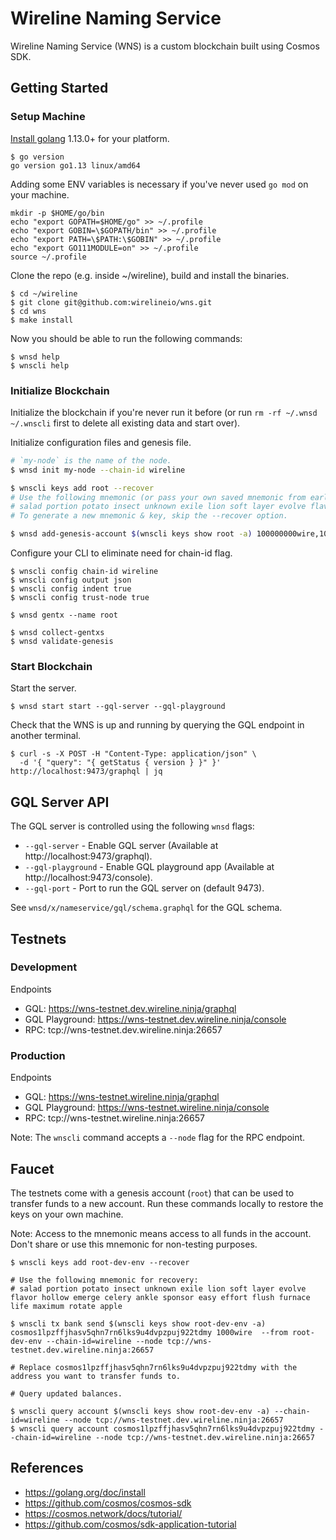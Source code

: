 # Wireline Naming Service

Wireline Naming Service (WNS) is a custom blockchain built using Cosmos SDK.

## Getting Started

### Setup Machine

[Install golang](https://golang.org/doc/install) 1.13.0+ for your platform.

```
$ go version
go version go1.13 linux/amd64
```

Adding some ENV variables is necessary if you've never used `go mod` on your machine.

```
mkdir -p $HOME/go/bin
echo "export GOPATH=$HOME/go" >> ~/.profile
echo "export GOBIN=\$GOPATH/bin" >> ~/.profile
echo "export PATH=\$PATH:\$GOBIN" >> ~/.profile
echo "export GO111MODULE=on" >> ~/.profile
source ~/.profile
```

Clone the repo (e.g. inside ~/wireline), build and install the binaries.

```
$ cd ~/wireline
$ git clone git@github.com:wirelineio/wns.git
$ cd wns
$ make install
```

Now you should be able to run the following commands:

```
$ wnsd help
$ wnscli help
```

### Initialize Blockchain

Initialize the blockchain if you're never run it before (or run `rm -rf ~/.wnsd ~/.wnscli` first to delete all existing data and start over).

Initialize configuration files and genesis file.

```bash
# `my-node` is the name of the node.
$ wnsd init my-node --chain-id wireline

$ wnscli keys add root --recover
# Use the following mnemonic (or pass your own saved mnemonic from earlier runs):
# salad portion potato insect unknown exile lion soft layer evolve flavor hollow emerge celery ankle sponsor easy effort flush furnace life maximum rotate apple
# To generate a new mnemonic & key, skip the --recover option.

$ wnsd add-genesis-account $(wnscli keys show root -a) 100000000wire,100000000stake
```

Configure your CLI to eliminate need for chain-id flag.

```
$ wnscli config chain-id wireline
$ wnscli config output json
$ wnscli config indent true
$ wnscli config trust-node true

$ wnsd gentx --name root

$ wnsd collect-gentxs
$ wnsd validate-genesis

```

### Start Blockchain

Start the server.

```
$ wnsd start start --gql-server --gql-playground
```

Check that the WNS is up and running by querying the GQL endpoint in another terminal.

```
$ curl -s -X POST -H "Content-Type: application/json" \
  -d '{ "query": "{ getStatus { version } }" }' http://localhost:9473/graphql | jq
```

## GQL Server API

The GQL server is controlled using the following `wnsd` flags:

* `--gql-server` - Enable GQL server (Available at http://localhost:9473/graphql).
* `--gql-playground` - Enable GQL playground app (Available at http://localhost:9473/console).
* `--gql-port` - Port to run the GQL server on (default 9473).

See `wnsd/x/nameservice/gql/schema.graphql` for the GQL schema.

## Testnets

### Development

Endpoints

* GQL: https://wns-testnet.dev.wireline.ninja/graphql
* GQL Playground: https://wns-testnet.dev.wireline.ninja/console
* RPC: tcp://wns-testnet.dev.wireline.ninja:26657

### Production

Endpoints

* GQL: https://wns-testnet.wireline.ninja/graphql
* GQL Playground: https://wns-testnet.wireline.ninja/console
* RPC: tcp://wns-testnet.wireline.ninja:26657

Note: The `wnscli` command accepts a `--node` flag for the RPC endpoint.

## Faucet

The testnets come with a genesis account (`root`) that can be used to transfer funds to a new account. Run these commands locally to restore the keys on your own machine.

Note: Access to the mnemonic means access to all funds in the account. Don't share or use this mnemonic for non-testing purposes.

```
$ wnscli keys add root-dev-env --recover

# Use the following mnemonic for recovery:
# salad portion potato insect unknown exile lion soft layer evolve flavor hollow emerge celery ankle sponsor easy effort flush furnace life maximum rotate apple

$ wnscli tx bank send $(wnscli keys show root-dev-env -a) cosmos1lpzffjhasv5qhn7rn6lks9u4dvpzpuj922tdmy 1000wire  --from root-dev-env --chain-id=wireline --node tcp://wns-testnet.dev.wireline.ninja:26657

# Replace cosmos1lpzffjhasv5qhn7rn6lks9u4dvpzpuj922tdmy with the address you want to transfer funds to.

# Query updated balances.

$ wnscli query account $(wnscli keys show root-dev-env -a) --chain-id=wireline --node tcp://wns-testnet.dev.wireline.ninja:26657
$ wnscli query account cosmos1lpzffjhasv5qhn7rn6lks9u4dvpzpuj922tdmy --chain-id=wireline --node tcp://wns-testnet.dev.wireline.ninja:26657
```

## References

* https://golang.org/doc/install
* https://github.com/cosmos/cosmos-sdk
* https://cosmos.network/docs/tutorial/
* https://github.com/cosmos/sdk-application-tutorial
